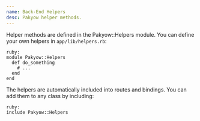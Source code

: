 ```yaml
---
name: Back-End Helpers
desc: Pakyow helper methods.
---
```


Helper methods are defined in the Pakyow::Helpers module. You can define your own helpers in `app/lib/helpers.rb`:

    ruby:
    module Pakyow::Helpers
      def do_something
        # ...
      end
    end

The helpers are automatically included into routes and bindings. You can add them to any class by including:

    ruby:
    include Pakyow::Helpers

